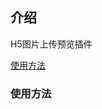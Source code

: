 介绍
---------------------------
H5图片上传预览插件

[使用方法](https://sunxiaomingatcn.github.io/SXM_DEMO/fileReader/index.html"https://sunxiaomingatcn.github.io/SXM_DEMO/fileReader/index.html")
<h3>使用方法<a href="https://sunxiaomingatcn.github.io/SXM_DEMO/fileReader/index.html"></a></h3>
